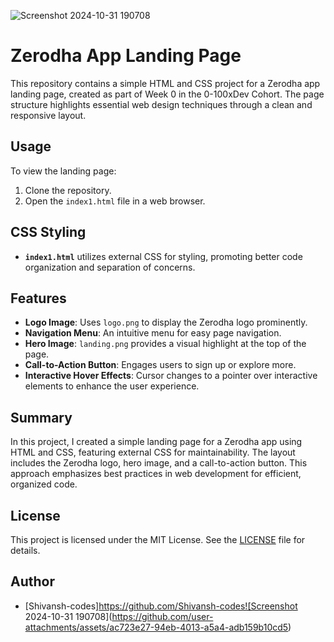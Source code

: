 ![Screenshot 2024-10-31 190708](https://github.com/user-attachments/assets/5e60ed35-e034-4659-8dde-8e6334283d41)
# Zerodha App Landing Page

This repository contains a simple HTML and CSS project for a Zerodha app landing page, created as part of Week 0 in the 0-100xDev Cohort. The page structure highlights essential web design techniques through a clean and responsive layout.

## Usage
To view the landing page:
1. Clone the repository.
2. Open the `index1.html` file in a web browser.

## CSS Styling
- **`index1.html`** utilizes external CSS for styling, promoting better code organization and separation of concerns.

## Features
- **Logo Image**: Uses `logo.png` to display the Zerodha logo prominently.
- **Navigation Menu**: An intuitive menu for easy page navigation.
- **Hero Image**: `landing.png` provides a visual highlight at the top of the page.
- **Call-to-Action Button**: Engages users to sign up or explore more.
- **Interactive Hover Effects**: Cursor changes to a pointer over interactive elements to enhance the user experience.

## Summary
In this project, I created a simple landing page for a Zerodha app using HTML and CSS, featuring external CSS for maintainability. The layout includes the Zerodha logo, hero image, and a call-to-action button. This approach emphasizes best practices in web development for efficient, organized code.

## License

This project is licensed under the MIT License. See the [LICENSE](LICENSE) file for details.

## Author
- [Shivansh-codes]https://github.com/Shivansh-codes![Screenshot 2024-10-31 190708](https://github.com/user-attachments/assets/ac723e27-94eb-4013-a5a4-adb159b10cd5)
